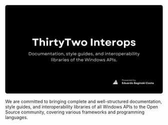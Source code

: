 <img src="https://github.com/thirtytwointerops/.github/raw/main/modern.png" alt="Social Media Image. It features a white header with the prominent text ‘ThirtyTwo Interops.’ Below that, in a light gray color, there’s a smaller description that reads ‘Documentation, style guides, and interoperability libraries of the Windows APIs.’ In the bottom right corner, there’s a minimalist logo accompanied by the auxiliary text ‘Powered by Eduardo Baginski Costa’ (creator of ThirtyTwo Interops), left-aligned." title="ThirtyTwo Interops - Social Media Banner"/>
<p>
  We are committed to bringing complete and well-structured documentation, style guides, and interoperability libraries of all Windows APIs to the Open Source community, covering various frameworks and programming languages.
</p>
